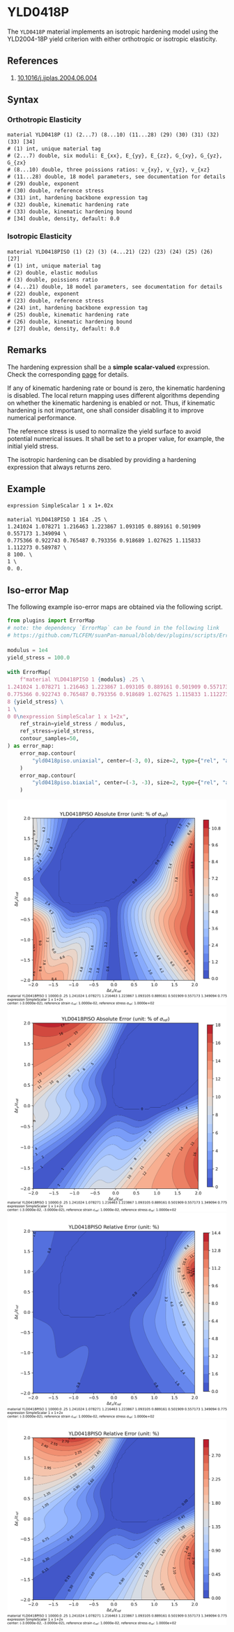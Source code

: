 # YLD0418P

The `YLD0418P` material implements an isotropic hardening model using the YLD2004-18P yield criterion with either orthotropic or isotropic elasticity.

## References

1. [10.1016/j.ijplas.2004.06.004](https://doi.org/10.1016/j.ijplas.2004.06.004)

## Syntax

### Orthotropic Elasticity

```
material YLD0418P (1) (2...7) (8...10) (11...28) (29) (30) (31) (32) (33) [34]
# (1) int, unique material tag
# (2...7) double, six moduli: E_{xx}, E_{yy}, E_{zz}, G_{xy}, G_{yz}, G_{zx}
# (8...10) double, three poissions ratios: v_{xy}, v_{yz}, v_{xz}
# (11...28) double, 18 model parameters, see documentation for details
# (29) double, exponent
# (30) double, reference stress
# (31) int, hardening backbone expression tag
# (32) double, kinematic hardening rate
# (33) double, kinematic hardening bound
# [34] double, density, default: 0.0
```

### Isotropic Elasticity

```
material YLD0418PISO (1) (2) (3) (4...21) (22) (23) (24) (25) (26) [27]
# (1) int, unique material tag
# (2) double, elastic modulus
# (3) double, poissions ratio
# (4...21) double, 18 model parameters, see documentation for details
# (22) double, exponent
# (23) double, reference stress
# (24) int, hardening backbone expression tag
# (25) double, kinematic hardening rate
# (26) double, kinematic hardening bound
# [27] double, density, default: 0.0
```

## Remarks

The hardening expression shall be a **simple scalar-valued** expression.
Check the corresponding [page](../../../../Collection/Define/expression.md) for details.

If any of kinematic hardening rate or bound is zero, the kinematic hardening is disabled.
The local return mapping uses different algorithms depending on whether the kinematic hardening is enabled or not.
Thus, if kinematic hardening is not important, one shall consider disabling it to improve numerical performance.

The reference stress is used to normalize the yield surface to avoid potential numerical issues.
It shall be set to a proper value, for example, the initial yield stress.

The isotropic hardening can be disabled by providing a hardening expression that always returns zero.

## Example

```
expression SimpleScalar 1 x 1+.02x

material YLD0418PISO 1 1E4 .25 \
1.241024 1.078271 1.216463 1.223867 1.093105 0.889161 0.501909 0.557173 1.349094 \
0.775366 0.922743 0.765487 0.793356 0.918689 1.027625 1.115833 1.112273 0.589787 \
8 100. \
1 \
0. 0.
```

## Iso-error Map

The following example iso-error maps are obtained via the following script.

```py
from plugins import ErrorMap
# note: the dependency `ErrorMap` can be found in the following link
# https://github.com/TLCFEM/suanPan-manual/blob/dev/plugins/scripts/ErrorMap.py

modulus = 1e4
yield_stress = 100.0

with ErrorMap(
    f"material YLD0418PISO 1 {modulus} .25 \
1.241024 1.078271 1.216463 1.223867 1.093105 0.889161 0.501909 0.557173 1.349094 \
0.775366 0.922743 0.765487 0.793356 0.918689 1.027625 1.115833 1.112273 0.589787 \
8 {yield_stress} \
1 \
0 0\nexpression SimpleScalar 1 x 1+2x",
    ref_strain=yield_stress / modulus,
    ref_stress=yield_stress,
    contour_samples=50,
) as error_map:
    error_map.contour(
        "yld0418piso.uniaxial", center=(-3, 0), size=2, type={"rel", "abs"}
    )
    error_map.contour(
        "yld0418piso.biaxial", center=(-3, -3), size=2, type={"rel", "abs"}
    )
```

![absolute error uniaxial](yld0418piso.uniaxial.abs.error.svg)
![absolute error biaxial](yld0418piso.biaxial.abs.error.svg)
![relative error uniaxial](yld0418piso.uniaxial.rel.error.svg)
![relative error biaxial](yld0418piso.biaxial.rel.error.svg)
